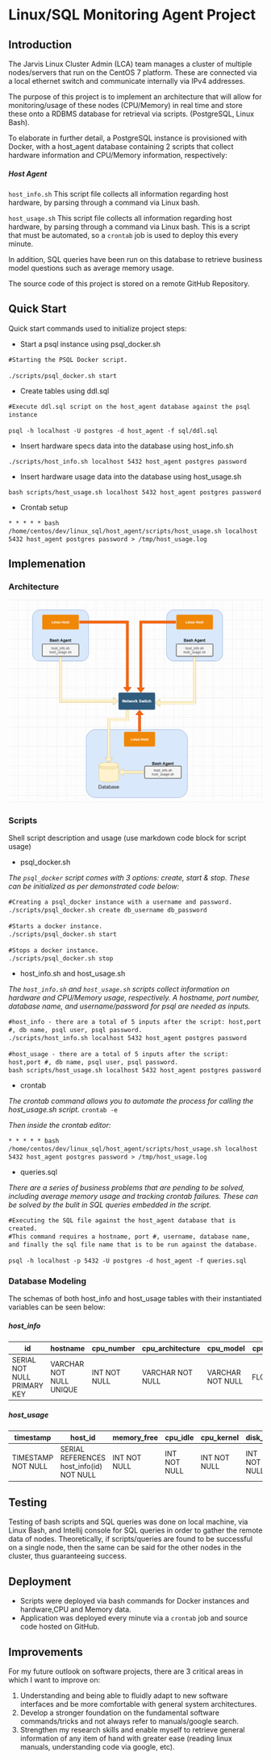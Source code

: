 # Linux/SQL Monitoring Agent Project

## Introduction

The Jarvis Linux Cluster Admin (LCA) team manages a cluster of multiple nodes/servers that run on the CentOS 7 platform. These are connected via a local ethernet switch and communicate internally via IPv4 addresses. 

The purpose of this project is to implement an architecture that will allow for monitoring/usage of these nodes (CPU/Memory) in real time and store these onto a RDBMS database for retrieval via scripts. (PostgreSQL, Linux Bash).

To elaborate in further detail, a PostgreSQL instance is provisioned with Docker, with a host_agent database containing 2 scripts that collect hardware information and CPU/Memory information, respectively:

##### **Host Agent**
`host_info.sh`
This script file collects all information regarding host hardware, by parsing through a command via Linux bash.

`host_usage.sh`
This script file collects all information regarding host hardware, by parsing through a command via Linux bash. This is a script that must be automated, so a `crontab` job is used to deploy this every minute.

In addition, SQL queries have been run on this database to retrieve business model questions such as average memory usage.

The source code of this project is stored on a remote GitHub Repository. 


## Quick Start
Quick start commands used to initialize project steps:
- Start a psql instance using psql_docker.sh
```
#Starting the PSQL Docker script.

./scripts/psql_docker.sh start
```

- Create tables using ddl.sql
```
#Execute ddl.sql script on the host_agent database against the psql instance

psql -h localhost -U postgres -d host_agent -f sql/ddl.sql
```

- Insert hardware specs data into the database using host_info.sh
```
./scripts/host_info.sh localhost 5432 host_agent postgres password
```

- Insert hardware usage data into the database using host_usage.sh
```
bash scripts/host_usage.sh localhost 5432 host_agent postgres password
```

- Crontab setup
```
* * * * * bash /home/centos/dev/linux_sql/host_agent/scripts/host_usage.sh localhost 5432 host_agent postgres password > /tmp/host_usage.log
```


## Implemenation

### Architecture
![Image of Project Architecture](./assets/architecture.png)

### Scripts
Shell script description and usage (use markdown code block for script usage)
- psql_docker.sh

*The `psql_docker` script comes with 3 options: create, start & stop. These can be initialized as per demonstrated code below:*
```
#Creating a psql_docker instance with a username and password.
./scripts/psql_docker.sh create db_username db_password

#Starts a docker instance.
./scripts/psql_docker.sh start

#Stops a docker instance.
./scripts/psql_docker.sh stop
```
- host_info.sh and host_usage.sh

*The `host_info.sh` and `host_usage.sh` scripts collect information on hardware and CPU/Memory usage, respectively. A hostname, port number, database name, and username/password for psql are needed as inputs.*
```
#host_info - there are a total of 5 inputs after the script: host,port #, db name, psql user, psql password.
./scripts/host_info.sh localhost 5432 host_agent postgres password

#host_usage - there are a total of 5 inputs after the script: host,port #, db name, psql user, psql password.
bash scripts/host_usage.sh localhost 5432 host_agent postgres password
```
- crontab

*The crontab command allows you to automate the process for calling the host_usage.sh script.*
`crontab -e`

*Then inside the crontab editor:*
```
* * * * * bash /home/centos/dev/linux_sql/host_agent/scripts/host_usage.sh localhost 5432 host_agent postgres password > /tmp/host_usage.log
```
- queries.sql

*There are a series of business problems that are pending to be solved, including average memory usage and tracking crontab failures. These can be solved by the bulit in SQL queries embedded in the script.*
```
#Executing the SQL file against the host_agent database that is created. 
#This command requires a hostname, port #, username, database name, and finally the sql file name that is to be run against the database.

psql -h localhost -p 5432 -U postgres -d host_agent -f queries.sql
```

### Database Modeling
The schemas of both host_info and host_usage tables with their instantiated variables can be seen below:
##### host_info

id | hostname | cpu_number | cpu_architecture | cpu_model | cpu_mhz | L2_cache | total_mem | timestamp
--- | --- | --- | --- | --- | --- | --- | --- | ---
SERIAL NOT NULL PRIMARY KEY | VARCHAR NOT NULL UNIQUE | INT NOT NULL | VARCHAR NOT NULL | VARCHAR NOT NULL | FLOAT(3) | INT NOT NULL | INT NOT NULL | TIMESTAMP NOT NULL

##### host_usage

timestamp | host_id | memory_free | cpu_idle | cpu_kernel | disk_io | disk_available
--- | --- | --- | --- | --- | --- | ---
TIMESTAMP NOT NULL | SERIAL REFERENCES host_info(id) NOT NULL | INT NOT NULL | INT NOT NULL | INT NOT NULL | INT NOT NULL | INT NOT NULL 


## Testing
Testing of bash scripts and SQL queries was done on local machine, via Linux Bash, and Intellij console for SQL queries in order to gather the remote data of nodes. Theoretically, if scripts/queries are found to be successful on a single node, then the same can be said for the other nodes in the cluster, thus guaranteeing success. 

## Deployment
- Scripts were deployed via bash commands for Docker instances and hardware,CPU and Memory data. 
- Application was deployed every minute via a `crontab` job and source code hosted on GitHub.


## Improvements
For my future outlook on software projects, there are 3 critical areas in which I want to improve on:
1. Understanding and being able to fluidly adapt to new software interfaces and be more comfortable with general system architectures. 
2. Develop a stronger foundation on the fundamental software commands/tricks and not always refer to manuals/google search.
3. Strengthen my research skills and enable myself to retrieve general information of any item of hand with greater ease (reading linux manuals, understanding code via google, etc).

